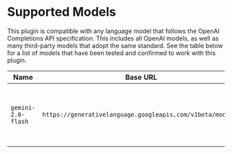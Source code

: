 # Supported Models

This plugin is compatible with any language model that follows the OpenAI Completions API specification. This includes all OpenAI models, as well as many third-party models that adopt the same standard. See the table below for a list of models that have been tested and confirmed to work with this plugin.

| Name               | Base URL                                                  | Notes                                                                               |
|--------------------|-----------------------------------------------------------|-------------------------------------------------------------------------------------|
| `gemini-2.0-flash` | `https://generativelanguage.googleapis.com/v1beta/models/` | To get a free API key from Google, click [here](https://aistudio.google.com/apikey) |

